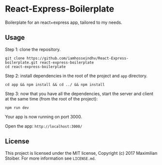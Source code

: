 # React-Express-Boilerplate 
Boilerplate for an react+express app, tailored to my needs.


## Usage

Step 1: clone the repository.


```
git clone https://github.com/iamhosseindhv/React-Express-boilerplate.git react-express-boilerplate
cd react-express-boilerplate
```

Step 2: install dependencies in the root of the project and `app` directory.

```
cd app && npm install && cd ../ && npm install
```

Step 3: now that you have all the dependencies, start the server and client at the same time (from the root of the project):


```
npm run dev
```

Your app is now running on port 3000.


Open the app: `http://localhost:3000/`


## License

This project is licensed under the MIT license, Copyright (c) 2017 Maximilian
Stoiber. For more information see `LICENSE.md`.

